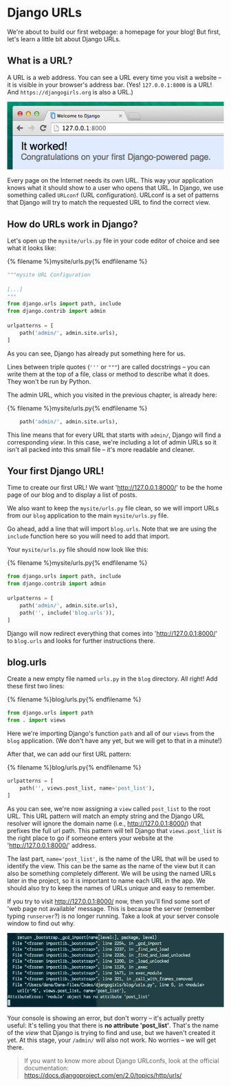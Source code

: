 # Django URLs

We're about to build our first webpage: a homepage for your blog! But first, let's learn a little bit about Django URLs.

## What is a URL?

A URL is a web address. You can see a URL every time you visit a website – it is visible in your browser's address bar. (Yes! `127.0.0.1:8000` is a URL! And `https://djangogirls.org` is also a URL.)

![Url](images/url.png)

Every page on the Internet needs its own URL. This way your application knows what it should show to a user who opens that URL. In Django, we use something called `URLconf` (URL configuration). URLconf is a set of patterns that Django will try to match the requested URL to find the correct view.

## How do URLs work in Django?

Let's open up the `mysite/urls.py` file in your code editor of choice and see what it looks like:


{% filename %}mysite/urls.py{% endfilename %}
```python
"""mysite URL Configuration

[...]
"""
from django.urls import path, include
from django.contrib import admin

urlpatterns = [
    path('admin/', admin.site.urls),
]
```

As you can see, Django has already put something here for us.

Lines between triple quotes (`'''` or `"""`) are called docstrings – you can write them at the top of a file, class or method to describe what it does. They won't be run by Python.

The admin URL, which you visited in the previous chapter, is already here:

{% filename %}mysite/urls.py{% endfilename %}
```python
    path('admin/', admin.site.urls),
```

This line means that for every URL that starts with `admin/`, Django will find a corresponding *view*. In this case, we're including a lot of admin URLs so it isn't all packed into this small file – it's more readable and cleaner.


## Your first Django URL!

Time to create our first URL! We want 'http://127.0.0.1:8000/' to be the home page of our blog and to display a list of posts.

We also want to keep the `mysite/urls.py` file clean, so we will import URLs from our `blog` application to the main `mysite/urls.py` file.

Go ahead, add a line that will import `blog.urls`. Note that we are using the `include` function here so you will need to add that import.

Your `mysite/urls.py` file should now look like this:

{% filename %}mysite/urls.py{% endfilename %}
```python
from django.urls import path, include
from django.contrib import admin

urlpatterns = [
    path('admin/', admin.site.urls),
    path('', include('blog.urls')),
]
```

Django will now redirect everything that comes into 'http://127.0.0.1:8000/' to `blog.urls` and looks for further instructions there.

## blog.urls

Create a new empty file named `urls.py` in the `blog` directory. All right! Add these first two lines:

{% filename %}blog/urls.py{% endfilename %}
```python
from django.urls import path
from . import views
```

Here we're importing Django's function `path` and all of our `views` from the `blog` application. (We don't have any yet, but we will get to that in a minute!)

After that, we can add our first URL pattern:

{% filename %}blog/urls.py{% endfilename %}
```python
urlpatterns = [
    path('', views.post_list, name='post_list'),
]
```

As you can see, we're now assigning a `view` called `post_list` to the root URL. This URL pattern will match an empty string and the Django URL resolver will ignore the domain name (i.e., http://127.0.0.1:8000/) that prefixes the full url path. This pattern will tell Django that `views.post_list` is the right place to go if someone enters your website at the 'http://127.0.0.1:8000/' address.

The last part, `name='post_list'`, is the name of the URL that will be used to identify the view. This can be the same as the name of the view but it can also be something completely different. We will be using the named URLs later in the project, so it is important to name each URL in the app. We should also try to keep the names of URLs unique and easy to remember.

If you try to visit http://127.0.0.1:8000/ now, then you'll find some sort of 'web page not available' message. This is because the server (remember typing `runserver`?) is no longer running. Take a look at your server console window to find out why.

![Error](images/error1.png)

Your console is showing an error, but don't worry – it's actually pretty useful: It's telling you that there is __no attribute 'post_list'__. That's the name of the *view* that Django is trying to find and use, but we haven't created it yet. At this stage, your `/admin/` will also not work. No worries – we will get there.

> If you want to know more about Django URLconfs, look at the official documentation: https://docs.djangoproject.com/en/2.0/topics/http/urls/
